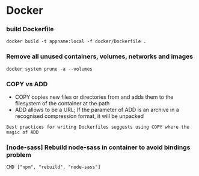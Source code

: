 # Docker

### build Dockerfile
```
docker build -t appname:local -f docker/Dockerfile .
```

### Remove all unused containers, volumes, networks and images
```
docker system prune -a --volumes
```

### COPY vs ADD

- COPY copies new files or directories from <src> and adds them to the filesystem of the container at the path <dest>
- ADD allows <src> to be a URL; If the <src> parameter of ADD is an archive in a recognised compression format, it will be unpacked

```
Best practices for writing Dockerfiles suggests using COPY where the magic of ADD
```

### [node-sass] Rebuild node-sass in container to avoid bindings problem 

```
CMD ["npm", "rebuild", "node-sass"]
```
